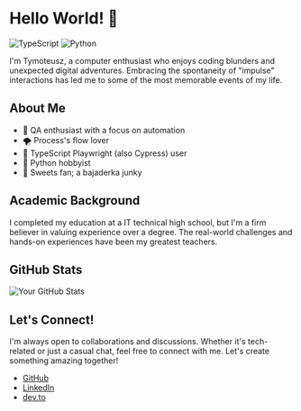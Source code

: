 # Hello World! 👋

![TypeScript](https://img.shields.io/badge/-TypeScript-blue) ![Python](https://img.shields.io/badge/-Python-yellow)

I'm Tymoteusz, a computer enthusiast who enjoys coding blunders and unexpected digital adventures. Embracing the spontaneity of "impulse" interactions has led me to some of the most memorable events of my life.

## About Me

- 🤖 QA enthusiast with a focus on automation
- 🌪️ Process's flow lover
- 🌲 TypeScript Playwright (also Cypress) user
- 🐍 Python hobbyist
- 🍫 Sweets fan; a bajaderka junky

## Academic Background

I completed my education at a IT technical high school, but I'm a firm believer in valuing experience over a degree. The real-world challenges and hands-on experiences have been my greatest teachers.

## GitHub Stats

![Your GitHub Stats](https://github-readme-stats.vercel.app/api?username=403-html&show_icons=true&theme=radical)

## Let's Connect!

I'm always open to collaborations and discussions. Whether it's tech-related or just a casual chat, feel free to connect with me. Let's create something amazing together!

- [GitHub](https://github.com/403-html)
- [LinkedIn](https://www.linkedin.com/in/tymoteusz-stepien/)
- [dev.to](https://dev.to/inanoniloquent)

